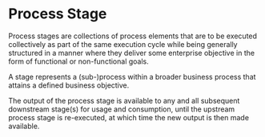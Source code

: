 # Process Stage

Process stages are collections of process elements that are to be executed collectively as part of the same execution cycle while being generally structured in a manner where they deliver some enterprise objective in the form of functional or non-functional goals.

A stage represents a (sub-)process within a broader business process that attains a defined business objective.

The output of the process stage is available to any and all subsequent downstream stage(s) for usage and consumption, until the upstream process stage is re-executed, at which time the new output is then made available.
